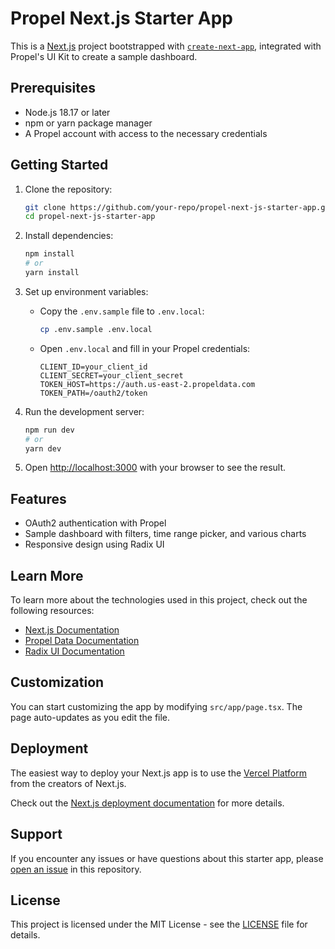 # Propel Next.js Starter App

This is a [Next.js](https://nextjs.org/) project bootstrapped with [`create-next-app`](https://github.com/vercel/next.js/tree/canary/packages/create-next-app), integrated with Propel's UI Kit to create a sample dashboard.

## Prerequisites

- Node.js 18.17 or later
- npm or yarn package manager
- A Propel account with access to the necessary credentials

## Getting Started

1. Clone the repository:
   ```bash
   git clone https://github.com/your-repo/propel-next-js-starter-app.git
   cd propel-next-js-starter-app
   ```

2. Install dependencies:
   ```bash
   npm install
   # or
   yarn install
   ```

3. Set up environment variables:
   - Copy the `.env.sample` file to `.env.local`:
     ```bash
     cp .env.sample .env.local
     ```
   - Open `.env.local` and fill in your Propel credentials:
     ```
     CLIENT_ID=your_client_id
     CLIENT_SECRET=your_client_secret
     TOKEN_HOST=https://auth.us-east-2.propeldata.com
     TOKEN_PATH=/oauth2/token
     ```

4. Run the development server:
   ```bash
   npm run dev
   # or
   yarn dev
   ```

5. Open [http://localhost:3000](http://localhost:3000) with your browser to see the result.

## Features

- OAuth2 authentication with Propel
- Sample dashboard with filters, time range picker, and various charts
- Responsive design using Radix UI

## Learn More

To learn more about the technologies used in this project, check out the following resources:

- [Next.js Documentation](https://nextjs.org/docs)
- [Propel Data Documentation](https://docs.propeldata.com)
- [Radix UI Documentation](https://www.radix-ui.com/docs/primitives/overview/introduction)

## Customization

You can start customizing the app by modifying `src/app/page.tsx`. The page auto-updates as you edit the file.

## Deployment

The easiest way to deploy your Next.js app is to use the [Vercel Platform](https://vercel.com/new?utm_medium=default-template&filter=next.js&utm_source=create-next-app&utm_campaign=create-next-app-readme) from the creators of Next.js.

Check out the [Next.js deployment documentation](https://nextjs.org/docs/deployment) for more details.

## Support

If you encounter any issues or have questions about this starter app, please [open an issue](https://github.com/your-repo/propel-next-js-starter-app/issues) in this repository.

## License

This project is licensed under the MIT License - see the [LICENSE](LICENSE) file for details.
